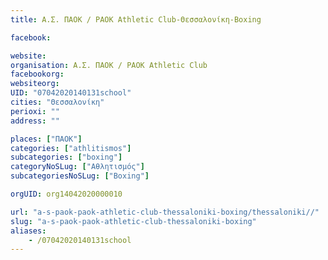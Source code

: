 ```yaml
---
title: Α.Σ. ΠΑΟΚ / PAOK Athletic Club-Θεσσαλονίκη-Boxing

facebook:

website:
organisation: Α.Σ. ΠΑΟΚ / PAOK Athletic Club
facebookorg:
websiteorg:
UID: "07042020140131school"
cities: "Θεσσαλονίκη"
perioxi: ""
address: ""

places: ["ΠΑΟΚ"]
categories: ["athlitismos"]
subcategories: ["boxing"]
categoryNoSLug: ["Αθλητισμός"]
subcategoriesNoSLug: ["Boxing"]

orgUID: org14042020000010

url: "a-s-paok-paok-athletic-club-thessaloniki-boxing/thessaloniki//"
slug: "a-s-paok-paok-athletic-club-thessaloniki-boxing"
aliases:
    - /07042020140131school
---
```





